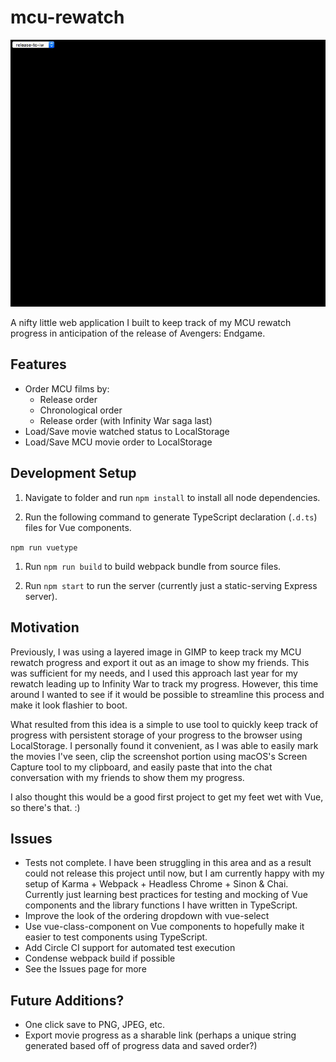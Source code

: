 # mcu-rewatch

![Preview](Preview.gif "Preview Image")

A nifty little web application I built to keep track of my MCU rewatch progress in anticipation of the release of Avengers: Endgame.

## Features

- Order MCU films by:
    - Release order
    - Chronological order
    - Release order (with Infinity War saga last)
- Load/Save movie watched status to LocalStorage
- Load/Save MCU movie order to LocalStorage

## Development Setup

1. Navigate to folder and run `npm install` to install all node dependencies.

1. Run the following command to generate TypeScript declaration (`.d.ts`) files for Vue components.

`npm run vuetype` 

1. Run `npm run build` to build webpack bundle from source files.

1. Run `npm start` to run the server (currently just a static-serving Express server).

## Motivation

Previously, I was using a layered image in GIMP to keep track my MCU rewatch progress and export it out as an image to show my friends. This was sufficient for my needs, and I used this approach last year for my rewatch leading up to Infinity War to track my progress. However, this time around I wanted to see if it would be possible to streamline this process and make it look flashier to boot.

What resulted from this idea is a simple to use tool to quickly keep track of progress with persistent storage of your progress to the browser using LocalStorage. I personally found it convenient, as I was able to easily mark the movies I've seen, clip the screenshot portion using macOS's Screen Capture tool to my clipboard, and easily paste that into the chat conversation with my friends to show them my progress.

I also thought this would be a good first project to get my feet wet with Vue, so there's that. :)

## Issues
- Tests not complete. I have been struggling in this area and as a result could not release this project until now, but I am currently happy with my setup of Karma + Webpack + Headless Chrome + Sinon & Chai. Currently just learning best practices for testing and mocking of Vue components and the library functions I have written in TypeScript.
- Improve the look of the ordering dropdown with vue-select
- Use vue-class-component on Vue components to hopefully make it easier to test components using TypeScript.
- Add Circle CI support for automated test execution
- Condense webpack build if possible
- See the Issues page for more

## Future Additions?
- One click save to PNG, JPEG, etc.
- Export movie progress as a sharable link (perhaps a unique string generated based off of progress data and saved order?)
